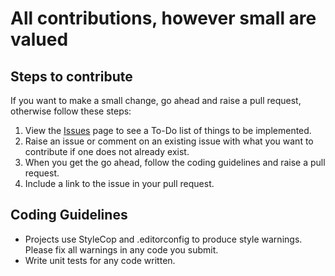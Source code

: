 # All contributions, however small are valued

## Steps to contribute

If you want to make a small change, go ahead and raise a pull request, otherwise
follow these steps:

1. View the [Issues](https://github.com/storm-software/flash-flood/issues) page
   to see a To-Do list of things to be implemented.
2. Raise an issue or comment on an existing issue with what you want to
   contribute if one does not already exist.
3. When you get the go ahead, follow the coding guidelines and raise a pull
   request.
4. Include a link to the issue in your pull request.

## Coding Guidelines

- Projects use StyleCop and .editorconfig to produce style warnings. Please fix
  all warnings in any code you submit.
- Write unit tests for any code written.
